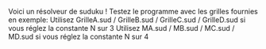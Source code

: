 Voici un résolveur de suduku !
Testez le programme avec les grilles fournies en exemple:
Utilisez GrilleA.sud / GrilleB.sud / GrilleC.sud / GrilleD.sud si vous réglez la constante N sur 3
Utilisez MA.sud / MB.sud / MC.sud / MD.sud si vous réglez la constante N sur 4